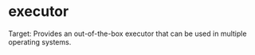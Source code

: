 # executor

Target: Provides an out-of-the-box executor that can be used in multiple operating systems.

